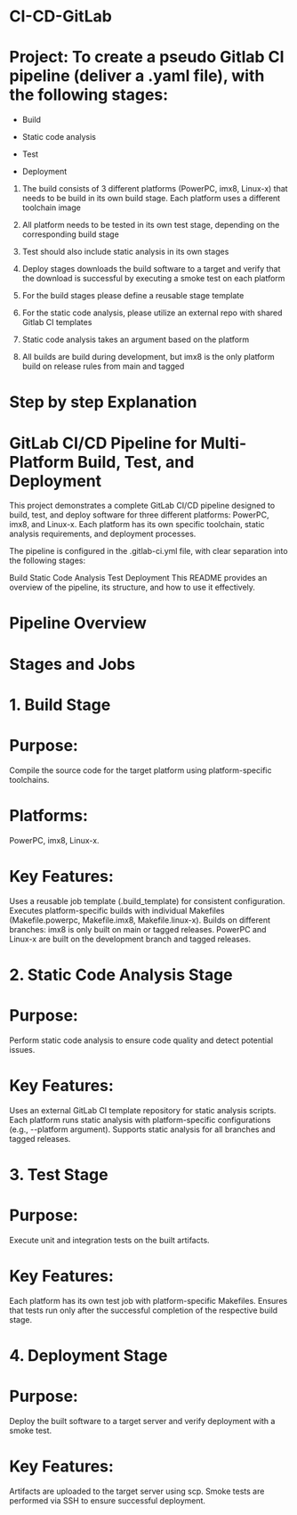 # CI-CD-GitLab

# Project: To create a pseudo Gitlab CI pipeline (deliver a .yaml file), with the following stages:


- Build

- Static code analysis

- Test

- Deployment

 

1. The build consists of 3 different platforms (PowerPC, imx8, Linux-x) that needs to be build in its own build stage. Each platform uses a different toolchain image

2. All platform needs to be tested in its own test stage, depending on the corresponding build stage

3. Test should also include static analysis in its own stages

4. Deploy stages downloads the build software to a target and verify that the download is successful by executing a smoke test on each platform

5. For the build stages please define a reusable stage template

6. For the static code analysis, please utilize an external repo with shared Gitlab CI templates

7. Static code analysis takes an argument based on the platform

8. All builds are build during development, but imx8 is the only platform build on release rules from main and tagged


# Step by step Explanation
# GitLab CI/CD Pipeline for Multi-Platform Build, Test, and Deployment
This project demonstrates a complete GitLab CI/CD pipeline designed to build, test, and deploy software for three different platforms: 
PowerPC,
imx8, and 
Linux-x. 
Each platform has its own specific toolchain, static analysis requirements, and deployment processes.

The pipeline is configured in the .gitlab-ci.yml file, with clear separation into the following stages:

Build
Static Code Analysis
Test
Deployment
This README provides an overview of the pipeline, its structure, and how to use it effectively.
# Pipeline Overview
# Stages and Jobs

# 1. Build Stage

# Purpose: 
Compile the source code for the target platform using platform-specific toolchains.
# Platforms: 
PowerPC, imx8, Linux-x.
# Key Features:
Uses a reusable job template (.build_template) for consistent configuration.
Executes platform-specific builds with individual Makefiles (Makefile.powerpc, Makefile.imx8, Makefile.linux-x).
Builds on different branches:
imx8 is only built on main or tagged releases.
PowerPC and Linux-x are built on the development branch and tagged releases.
# 2. Static Code Analysis Stage
# Purpose:
Perform static code analysis to ensure code quality and detect potential issues.
# Key Features:
Uses an external GitLab CI template repository for static analysis scripts.
Each platform runs static analysis with platform-specific configurations (e.g., --platform argument).
Supports static analysis for all branches and tagged releases.
# 3. Test Stage
# Purpose:
Execute unit and integration tests on the built artifacts.
# Key Features:
Each platform has its own test job with platform-specific Makefiles.
Ensures that tests run only after the successful completion of the respective build stage.
# 4. Deployment Stage
# Purpose:
Deploy the built software to a target server and verify deployment with a smoke test.
# Key Features:
Artifacts are uploaded to the target server using scp.
Smoke tests are performed via SSH to ensure successful deployment.
